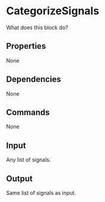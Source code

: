 CategorizeSignals
=================

What does this block do?

Properties
----------
None

Dependencies
------------
None

Commands
--------
None

Input
-----
Any list of signals.

Output
------
Same list of signals as input.
